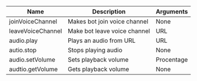 | Name                       | Description                  | Arguments             |
| -------------------------- | ---------------------------- | --------------------- |
| joinVoiceChannel           | Makes bot join voice channel | None                  |
| leaveVoiceChannel          | Make bot leave voice channel | URL                   |
| audio.play                 | Plays an audio from URL      | URL                   |
| autio.stop                 | Stops playing audio          | None                  |
| audio.setVolume            | Sets playback volume         | Procentage            |
| audtio.getVolume           | Gets playback volume         | None                  |